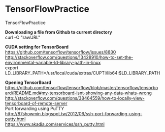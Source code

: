 # TensorFlowPractice
TensorFlowPractice

**Downloading a file from Github to current directory**  
curl -O "rawURL"

**CUDA setting for TensorBoard**  
https://github.com/tensorflow/tensorflow/issues/8830  
http://stackoverflow.com/questions/13428910/how-to-set-the-environmental-variable-ld-library-path-in-linux  
export LD_LIBRARY_PATH=/usr/local/cuda/extras/CUPTI/lib64:$LD_LIBRARY_PATH

**Opening TensorBoard**  
https://github.com/tensorflow/tensorflow/blob/master/tensorflow/tensorboard/README.md#my-tensorboard-isnt-showing-any-data-whats-wrong  
http://stackoverflow.com/questions/38464559/how-to-locally-view-tensorboard-of-remote-server  
Port forwarding using PuTTY  
http://87showmin.blogspot.tw/2012/06/ssh-port-forwarding-using-putty.html  
https://www.akadia.com/services/ssh_putty.html  

